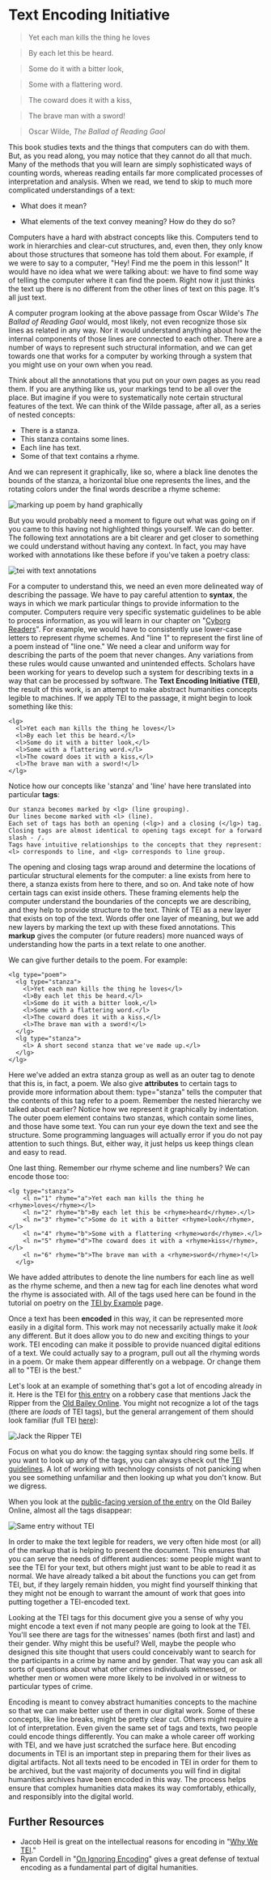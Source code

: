# Text Encoding Initiative


>Yet each man kills the thing he loves

>By each let this be heard.

>Some do it with a bitter look,

>Some with a flattering word.

>The coward does it with a kiss,

>The brave man with a sword!

> Oscar Wilde, *The Ballad of Reading Gaol*

This book studies texts and the things that computers can do with them. But, as you read along, you may notice that they cannot do all that much. Many of the methods that you will learn are simply sophisticated ways of counting words, whereas reading entails far more complicated processes of interpretation and analysis. When we read, we tend to skip to much more complicated understandings of a text:

* What does it mean?

* What elements of the text convey meaning? How do they do so?

Computers have a hard with abstract concepts like this. Computers tend to work in hierarchies and clear-cut structures, and, even then, they only know about those structures that someone has told them about. For example, if we were to say to a computer, "Hey! Find me the poem in this lesson!" It would have no idea what we were talking about: we have to find some way of telling the computer where it can find the poem. Right now it just thinks the text up there is no different from the other lines of text on this page. It's all just text.

A computer program looking at the above passage from Oscar Wilde's *The Ballad of Reading Gaol* would, most likely, not even recognize those six lines as related in any way. Nor it would understand anything about how the internal components of those lines are connected to each other. There are a number of ways to represent such structural information, and we can get towards one that works for a computer by working through a system that you might use on your own when you read. 

Think about all the annotations that you put on your own pages as you read them. If you are anything like us, your markings tend to be all over the place. But imagine if you were to systematically note certain structural features of the text. We can think of the Wilde passage, after all, as a series of nested concepts:

* There is a stanza.
* This stanza contains some lines.
* Each line has text.
* Some of that text contains a rhyme.

And we can represent it graphically, like so, where a black line denotes the bounds of the stanza, a horizontal blue one represents the lines, and the rotating colors under the final words describe a rhyme scheme:

![marking up poem by hand graphically](/assets/archives/tei-graphic.jpg)

But you would probably need a moment to figure out what was going on if you came to this having not highlighted things yourself. We can do better. The following text annotations are a bit clearer and get closer to something we could understand without having any context. In fact, you may have worked with annotations like these before if you've taken a poetry class:

![tei with text annotations](/assets/archives/tei.jpg)

For a computer to understand this, we need an even more delineated way of describing the passage. We have to pay careful attention to **syntax**, the ways in which we mark particular things to provide information to the computer. Computers require very specific systematic guidelines to be able to process information, as you will learn in our chapter on "[Cyborg Readers](cyborg-readers.md)". For example, we would have to consistently use lower-case letters to represent rhyme schemes. And "line 1" to represent the first line of a poem instead of "line one." We need a clear and uniform way for describing the parts of the poem that never changes. Any variations from these rules would cause unwanted and unintended effects. Scholars have been working for years to develop such a system for describing texts in a way that can be processed by software. The **Text Encoding Initiative (TEI)**, the result of this work, is an attempt to make abstract humanities concepts legible to machines. If we apply TEI to the passage, it might begin to look something like this:

```
<lg>
  <l>Yet each man kills the thing he loves</l>
  <l>By each let this be heard.</l>
  <l>Some do it with a bitter look,</l>
  <l>Some with a flattering word.</l>
  <l>The coward does it with a kiss,</l>
  <l>The brave man with a sword!</l>
</lg>
```

Notice how our concepts like 'stanza' and 'line' have here translated into particular **tags**:  
```
Our stanza becomes marked by <lg> (line grouping).
Our lines become marked with <l> (line).
Each set of tags has both an opening (<lg>) and a closing (</lg>) tag. 
Closing tags are almost identical to opening tags except for a forward slash - /.
Tags have intuitive relationships to the concepts that they represent: <l> corresponds to line, and <lg> corresponds to line group.
```
The opening and closing tags wrap around and determine the locations of particular structural elements for the computer: a line exists from here to there, a stanza exists from here to there, and so on. And take note of how certain tags can exist inside others. These framing elements help the computer understand the boundaries of the concepts we are describing, and they help to provide structure to the text. Think of TEI as a new layer that exists on top of the text. Words offer one layer of meaning, but we add new layers by marking the text up with these fixed annotations. This **markup** gives the computer (or future readers) more nuanced ways of understanding how the parts in a text relate to one another.

We can give further details to the poem. For example:

```
<lg type="poem">
  <lg type="stanza">
    <l>Yet each man kills the thing he loves</l>
    <l>By each let this be heard.</l>
    <l>Some do it with a bitter look,</l>
    <l>Some with a flattering word.</l>
    <l>The coward does it with a kiss,</l>
    <l>The brave man with a sword!</l>
  </lg>
  <lg type="stanza">
    <l> A short second stanza that we've made up.</l>
  </lg>
</lg>
```

Here we've added an extra stanza group as well as an outer tag to denote that this is, in fact, a poem. We also give **attributes** to certain tags to provide more information about them: type="stanza" tells the computer that the contents of this tag refer to a poem. Remember the nested hierarchy we talked about earlier? Notice how we represent it graphically by indentation. The outer poem element contains two stanzas, which contain some lines, and those have some text. You can run your eye down the text and see the structure. Some programming languages will actually error if you do not pay attention to such things. But, either way, it just helps us keep things clean and easy to read. 

One last thing. Remember our rhyme scheme and line numbers? We can encode those too:

``` 
<lg type="stanza">
    <l n="1" rhyme="a">Yet each man kills the thing he <rhyme>loves</rhyme></l>
    <l n="2" rhyme="b">By each let this be <rhyme>heard</rhyme>.</l>
    <l n="3" rhyme="c">Some do it with a bitter <rhyme>look</rhyme>,</l>
    <l n="4" rhyme="b">Some with a flattering <rhyme>word</rhyme>.</l>
    <l n="5" rhyme="d">The coward does it with a <rhyme>kiss</rhyme>,</l>
    <l n="6" rhyme="b">The brave man with a <rhyme>sword</rhyme>!</l>
  </lg>
 ```

We have added attributes to denote the line numbers for each line as well as the rhyme scheme, and then a new <rhyme> tag for each line denotes what word the rhyme is associated with. All of the tags used here can be found in the tutorial on poetry on the [TEI by Example](http://teibyexample.org/modules/TBED04v00.htm) page.

Once a text has been **encoded** in this way, it can be represented more easily in a digital form. This work may not necessarily actually make it *look* any different. But it does allow you to do new and exciting things to your work. TEI encoding can make it possible to provide nuanced digital editions of a text. We could actually say to a program, pull out all the rhyming words in a poem. Or make them appear differently on a webpage. Or change them all to "TEI is the best."

Let's look at an example of something that's got a lot of encoding already in it. Here is the TEI for [this entry](http://www.oldbaileyonline.org/browse.jsp?id=t18881119-50&div=t18881119-50&terms=ripper#highlight) on a robbery case that mentions Jack the Ripper from the [Old Bailey Online](http://www.oldbaileyonlineorg). You might not recognize a lot of the tags \(there are _loads_ of TEI tags\), but the general arrangement of them should look familiar (full TEI [here](https://www.oldbaileyonline.org/browse.jsp?foo=bar&path=sessionsPapers/18881119.xml&div=t18881119-50&xml=yes)):



![Jack the Ripper TEI](/assets/archives/old-bailey-tei.jpg)



Focus on what you do know: the tagging syntax should ring some bells. If you want to look up any of the tags, you can always check out the [TEI guidelines](http://www.tei-c.org/index.xml). A lot of working with technology consists of not panicking when you see something unfamiliar and then looking up what you don't know. But we digress.



When you look at the [public-facing version of the entry](https://www.oldbaileyonline.org/browse.jsp?id=t18881119-50&div=t18881119-50&terms=ripper#highlight) on the Old Bailey Online, almost all the tags disappear:



![Same entry without TEI](/assets/archives/old-bailey-sans-tei.jpg)



In order to make the text legible for readers, we very often hide most (or all) of the markup that is helping to present the document. This ensures that you can serve the needs of different audiences: some people might want to see the TEI for your text, but others might just want to be able to read it as normal. We have already talked a bit about the functions you can get from TEI, but, if they largely remain hidden, you might find yourself thinking that they might not be enough to warrant the amount of work that goes into putting together a TEI-encoded text.

Looking at the TEI tags for this document give you a sense of why you might encode a text even if not many people are going to look at the TEI. You'll see there are tags for the witnesses' names (both first and last) and their gender. Why might this be useful? Well, maybe the people who designed this site thought that users could conceivably want to search for the participants in a crime by name and by gender. That way you can ask all sorts of questions about what other crimes individuals witnessed, or whether men or women were more likely to be involved in or witness to particular types of crime.

Encoding is meant to convey abstract humanities concepts to the machine so that we can make better use of them in our digital work. Some of these concepts, like line breaks, might be pretty clear cut. Others might require a lot of interpretation. Even given the same set of tags and texts, two people could encode things differently. You can make a whole career off working with TEI, and we have just scratched the surface here. But encoding documents in TEI is an important step in preparing them for their lives as digital artifacts. Not all texts need to be encoded in TEI in order for them to be archived, but the vast majority of documents you will find in digital humanities archives have been encoded in this way. The process helps ensure that complex humanities data makes its way comfortably, ethically, and responsibly into the digital world.

## Further Resources

* Jacob Heil is great on the intellectual reasons for encoding in "[Why We TEI](http://digitalscholarship.ohio5.org/2016/02/why-we-tei-2/)."
* Ryan Cordell in "[On Ignoring Encoding](http://ryancordell.org/research/dh/on-ignoring-encoding/)" gives a great defense of textual encoding as a fundamental part of digital humanities.